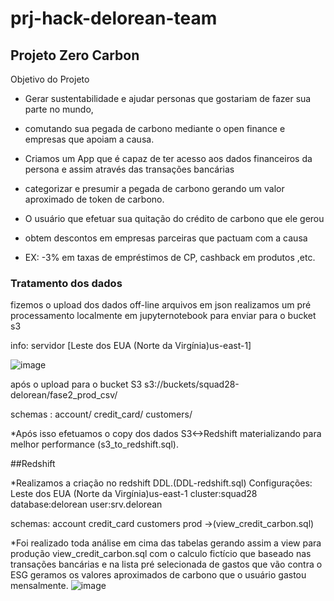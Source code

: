 # prj-hack-delorean-team
Projeto Zero Carbon 
--------
Objetivo do Projeto
- Gerar sustentabilidade e ajudar personas que gostariam de fazer sua parte no mundo,
- comutando sua pegada de carbono mediante o open finance e empresas que apoiam a causa.

- Criamos um App que é capaz de ter acesso aos dados financeiros da persona e assim através das transações bancárias
- categorizar e presumir a pegada de carbono gerando um valor aproximado de token de carbono.

- O usuário que efetuar sua quitação do crédito de carbono que ele gerou 
- obtem descontos em empresas parceiras que pactuam com a causa 
- EX: -3% em taxas de empréstimos de CP, cashback em produtos ,etc.





### Tratamento dos dados 

fizemos o upload dos dados off-line
arquivos em json realizamos um pré processamento localmente em jupyternotebook para enviar para o bucket s3

info: servidor [Leste dos EUA (Norte da Virgínia)us-east-1]

![image](https://user-images.githubusercontent.com/113641129/192148916-a289b0a3-e7f1-4a00-ae1b-a4964603b795.png)

após o upload para o bucket S3 s3://buckets/squad28-delorean/fase2_prod_csv/ 

schemas : 
          account/
          credit_card/
          customers/
          
          
*Após isso efetuamos o copy dos dados S3<->Redshift materializando para melhor performance (s3_to_redshift.sql).          
          
##Redshift

*Realizamos a criação no redshift DDL.(DDL-redshift.sql)
Configurações:
               Leste dos EUA (Norte da Virgínia)us-east-1
               cluster:squad28
               database:delorean
               user:srv.delorean

schemas:
        account
        credit_card
        customers
        prod ->(view_credit_carbon.sql) 


*Foi realizado toda análise em cima das tabelas gerando assim a view para produção view_credit_carbon.sql 
com o calculo fictício que baseado nas transações bancárias e na lista pré selecionada de gastos que vão contra o ESG
geramos os valores aproximados de carbono que o usuário gastou mensalmente.
![image](https://user-images.githubusercontent.com/113641129/192149714-a1c86f44-aab0-4c92-8c63-ca477e6a0ab4.png)

